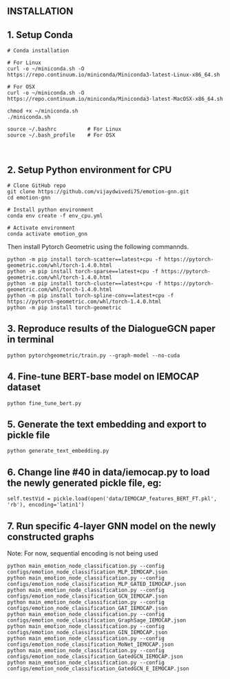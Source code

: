 ## INSTALLATION

## 1. Setup Conda

```
# Conda installation

# For Linux
curl -o ~/miniconda.sh -O https://repo.continuum.io/miniconda/Miniconda3-latest-Linux-x86_64.sh

# For OSX
curl -o ~/miniconda.sh -O https://repo.continuum.io/miniconda/Miniconda3-latest-MacOSX-x86_64.sh

chmod +x ~/miniconda.sh    
./miniconda.sh  

source ~/.bashrc          # For Linux
source ~/.bash_profile    # For OSX
```


<br>

## 2. Setup Python environment for CPU

```
# Clone GitHub repo
git clone https://github.com/vijaydwivedi75/emotion-gnn.git
cd emotion-gnn

# Install python environment
conda env create -f env_cpu.yml   

# Activate environment
conda activate emotion_gnn
```

Then install Pytorch Geometric using the following commannds.

```
python -m pip install torch-scatter==latest+cpu -f https://pytorch-geometric.com/whl/torch-1.4.0.html  
python -m pip install torch-sparse==latest+cpu -f https://pytorch-geometric.com/whl/torch-1.4.0.html  
python -m pip install torch-cluster==latest+cpu -f https://pytorch-geometric.com/whl/torch-1.4.0.html  
python -m pip install torch-spline-conv==latest+cpu -f https://pytorch-geometric.com/whl/torch-1.4.0.html  
python -m pip install torch-geometric  
```

## 3. Reproduce results of the DialogueGCN paper in terminal 

```
python pytorchgeometric/train.py --graph-model --no-cuda
```

## 4. Fine-tune BERT-base model on IEMOCAP dataset

```
python fine_tune_bert.py
```

## 5. Generate the text embedding and export to pickle file

```
python generate_text_embedding.py
```

## 6. Change line #40 in data/iemocap.py to load the newly generated pickle file, eg: 

```
self.testVid = pickle.load(open('data/IEMOCAP_features_BERT_FT.pkl', 'rb'), encoding='latin1')
```

## 7. Run specific 4-layer GNN model on the newly constructed graphs

Note: For now, sequential encoding is not being used
```
python main_emotion_node_classification.py --config configs/emotion_node_classification_MLP_IEMOCAP.json  
python main_emotion_node_classification.py --config configs/emotion_node_classification_MLP_GATED_IEMOCAP.json   
python main_emotion_node_classification.py --config configs/emotion_node_classification_GCN_IEMOCAP.json  
python main_emotion_node_classification.py --config configs/emotion_node_classification_GAT_IEMOCAP.json  
python main_emotion_node_classification.py --config configs/emotion_node_classification_GraphSage_IEMOCAP.json  
python main_emotion_node_classification.py --config configs/emotion_node_classification_GIN_IEMOCAP.json  
python main_emotion_node_classification.py --config configs/emotion_node_classification_MoNet_IEMOCAP.json  
python main_emotion_node_classification.py --config configs/emotion_node_classification_GatedGCN_IEMOCAP.json  
python main_emotion_node_classification.py --config configs/emotion_node_classification_GatedGCN_E_IEMOCAP.json  

```